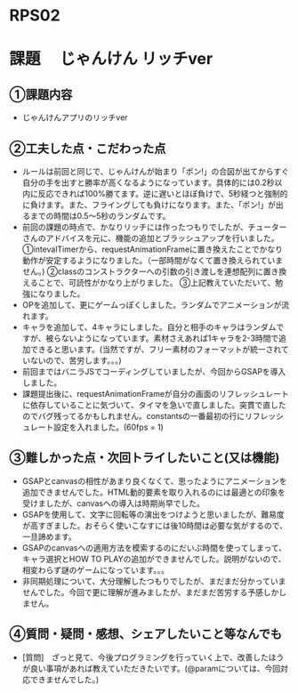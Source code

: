 # RPS02

# 課題　 じゃんけん リッチver

## ①課題内容
- じゃんけんアプリのリッチver

## ②工夫した点・こだわった点
- ルールは前回と同じで、じゃんけんが始まり「ポン!」の合図が出てからすぐ自分の手を出すと勝率が高くなるようになっています。具体的には0.2秒以内に反応できれば100%勝てます。逆に遅いとほぼ負けで、5秒経つと強制的に負けます。また、フライングしても負けになります。また、「ポン!」が出るまでの時間は0.5～5秒のランダムです。
- 前回の課題の時点で、かなりリッチには作ったつもりでしたが、チューターさんのアドバイスを元に、機能の追加とブラッシュアップを行いました。
 ①intevalTimerから、requestAnimationFrameに置き換えたことでかなり動作が安定するようになりました。（一部時間がなくて置き換えられていません。)
 ②classのコンストラクターへの引数の引き渡しを連想配列に置き換えることで、可読性がかなり上がりました。
 ③上記教えていただいて、勉強になりました。
- OPを追加して、更にゲームっぽくしました。ランダムでアニメーションが流れます。
- キャラを追加して、4キャラにしました。自分と相手のキャラはランダムですが、被らないようになっています。素材さえあれば1キャラを2-3時間で追加できると思います。(当然ですが、フリー素材のフォーマットが統一されていないので、苦労します。。。)
- 前回まではバニラJSでコーディングしていましたが、今回からGSAPを導入しました。
- 課題提出後に、requestAnimationFrameが自分の画面のリフレッシュレートに依存していることに気づいて、タイマを急いで直しました。突貫で直したのでバグ残ってるかもしれません。constantsの一番最初の行にリフレッシュレート設定を入れました。(60fps = 1)

## ③難しかった点・次回トライしたいこと(又は機能)
- GSAPとcanvasの相性があまり良くなくて、思ったようにアニメーションを追加できませんでした。HTML動的要素を取り入れるのには最適との印象を受けましたが、canvasへの導入は時期尚早でした。
- GSAPを使用して、文字に回転等の演出をつけようと思いましたが、難易度が高すぎました。おそらく使いこなすには後10時間は必要な気がするので、一旦諦めます。
- GSAPのcanvasへの適用方法を模索するのにだいぶ時間を使ってしまって、キャラ選択とHOW TO PLAYの追加ができませんでした。説明がないので、相変わらず謎のゲームになっています。。。
- 非同期処理について、大分理解したつもりでしたが、まだまだ分かっていませんでした。今回で更に理解が進みましたが、まだまだ苦労する予感しかしません。

## ④質問・疑問・感想、シェアしたいこと等なんでも
- [質問]　ざっと見て、今後プログラミングを行っていく上で、改善したほうが良い事項があれば教えていただきたいです。(@paramについては、今回対応できませんでした。)
